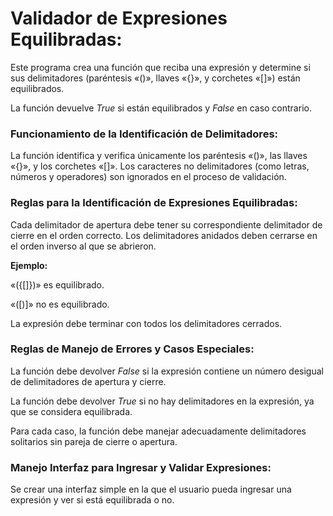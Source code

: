 # Validador de Expresiones Equilibradas:

Este programa crea una función que reciba una expresión y determine si sus delimitadores (paréntesis «()», llaves «{}», y corchetes «[]») están equilibrados.

La función devuelve _True_ si están equilibrados y _False_ en caso contrario.

### Funcionamiento de la Identificación de Delimitadores:

La función identifica y verifica únicamente los paréntesis «()», las llaves «{}», y los corchetes «[]».
Los caracteres no delimitadores (como letras, números y operadores) son ignorados en el proceso de validación.

### Reglas para la Identificación de Expresiones Equilibradas:

Cada delimitador de apertura debe tener su correspondiente delimitador de cierre en el orden correcto.
Los delimitadores anidados deben cerrarse en el orden inverso al que se abrieron.

**Ejemplo:**

«({[]})» es equilibrado.

«([)]» no es equilibrado.

La expresión debe terminar con todos los delimitadores cerrados.


### Reglas de Manejo de Errores y Casos Especiales:

La función debe devolver _False_ si la expresión contiene un número desigual de delimitadores de apertura y cierre.

La función debe devolver _True_ si no hay delimitadores en la expresión, ya que se considera equilibrada.

Para cada caso, la función debe manejar adecuadamente delimitadores solitarios sin pareja de cierre o apertura.


### Manejo Interfaz para Ingresar y Validar Expresiones:

Se crear una interfaz simple en la que el usuario pueda ingresar una expresión y ver si está equilibrada o no.